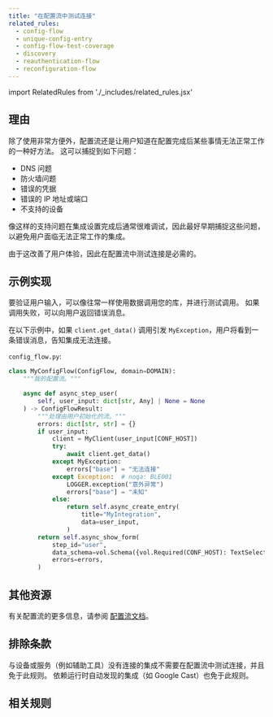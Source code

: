 ```yaml
---
title: "在配置流中测试连接"
related_rules:
  - config-flow
  - unique-config-entry
  - config-flow-test-coverage
  - discovery
  - reauthentication-flow
  - reconfiguration-flow
---
```

import RelatedRules from './_includes/related_rules.jsx'

## 理由

除了使用非常方便外，配置流还是让用户知道在配置完成后某些事情无法正常工作的一种好方法。
这可以捕捉到如下问题：
- DNS 问题
- 防火墙问题
- 错误的凭据
- 错误的 IP 地址或端口
- 不支持的设备

像这样的支持问题在集成设置完成后通常很难调试，因此最好早期捕捉这些问题，以避免用户面临无法正常工作的集成。

由于这改善了用户体验，因此在配置流中测试连接是必需的。

## 示例实现

要验证用户输入，可以像往常一样使用数据调用您的库，并进行测试调用。
如果调用失败，可以向用户返回错误消息。

在以下示例中，如果 `client.get_data()` 调用引发 `MyException`，用户将看到一条错误消息，告知集成无法连接。

`config_flow.py`:
```python {10-17} showLineNumbers
class MyConfigFlow(ConfigFlow, domain=DOMAIN):
    """我的配置流。"""

    async def async_step_user(
        self, user_input: dict[str, Any] | None = None
    ) -> ConfigFlowResult:
        """处理由用户初始化的流。"""
        errors: dict[str, str] = {}
        if user_input:
            client = MyClient(user_input[CONF_HOST])
            try:
                await client.get_data()
            except MyException:
                errors["base"] = "无法连接"
            except Exception:  # noqa: BLE001
                LOGGER.exception("意外异常")
                errors["base"] = "未知"
            else:
                return self.async_create_entry(
                    title="MyIntegration",
                    data=user_input,
                )
        return self.async_show_form(
            step_id="user",
            data_schema=vol.Schema({vol.Required(CONF_HOST): TextSelector()}),
            errors=errors,
        )
```

## 其他资源

有关配置流的更多信息，请参阅 [配置流文档](/docs/config_entries_config_flow_handler)。

## 排除条款

与设备或服务（例如辅助工具）没有连接的集成不需要在配置流中测试连接，并且免于此规则。
依赖运行时自动发现的集成（如 Google Cast）也免于此规则。

## 相关规则

<RelatedRules relatedRules={frontMatter.related_rules}></RelatedRules>